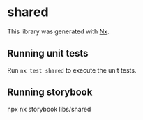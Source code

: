 # shared

This library was generated with [Nx](https://nx.dev).

## Running unit tests

Run `nx test shared` to execute the unit tests.

## Running storybook

npx nx storybook libs/shared
